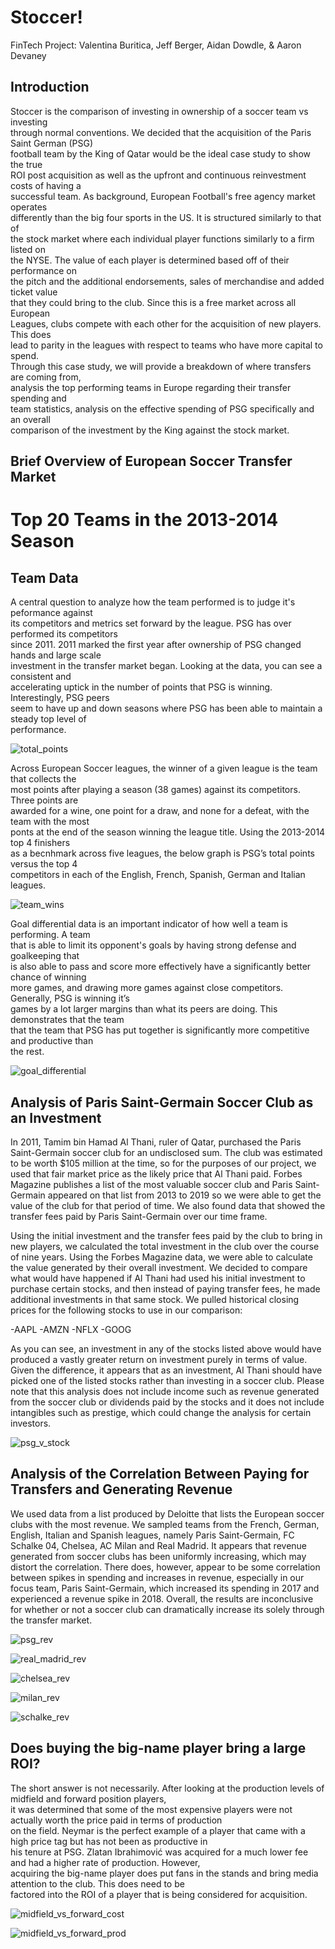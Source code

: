 # Stoccer!
FinTech Project: Valentina Buritica, Jeff Berger, Aidan Dowdle, &amp; Aaron Devaney<br>

## Introduction 

Stoccer is the comparison of investing in ownership of a soccer team vs investing<br>
through normal conventions. We decided that the acquisition of the Paris Saint German (PSG)<br>
football team by the King of Qatar would be the ideal case study to show the true<br>
ROI post acquisition as well as the upfront and continuous reinvestment costs of having a<br>
successful team. As background, European Football's free agency market operates<br>
differently than the big four sports in the US. It is structured similarly to that of<br>
the stock market where each individual player functions similarly to a firm listed on<br>
the NYSE. The value of each player is determined based off of their performance on<br>
the pitch and the additional endorsements, sales of merchandise and added ticket value<br>
that they could bring to the club. Since this is a free market across all European<br>
Leagues, clubs compete with each other for the acquisition of new players. This does<br>
lead to parity in the leagues with respect to teams who have more capital to spend.<br>
Through this case study, we will provide a breakdown of where transfers are coming from,<br>
analysis the top performing teams in Europe regarding their transfer spending and<br>
team statistics, analysis on the effective spending of PSG specifically and an overall<br>
comparison of the investment by the King against the stock market.

## Brief Overview of European Soccer Transfer Market 
# Top 20 Teams in the 2013-2014 Season 



##  Team Data 
A central question to analyze how the team performed is to judge it's peformance against<br>
its competitors and metrics set forward by the league.  PSG has over performed its competitors<br> 
since 2011. 2011 marked the first year after ownership of PSG changed hands and large scale<br> 
investment in the transfer market began.  Looking at the data, you can see a consistent and<br> 
accelerating uptick in the number of points that PSG is winning.  Interestingly, PSG peers<br> 
seem to have up and down seasons where PSG has been able to maintain a steady top level of<br> 
performance.<br>

![total_points](https://github.com/dowdlea86/project_one_submission/blob/main/png_file/total_points.png)

Across European Soccer leagues, the winner of a given league is the team that collects the<br>
most points after playing a season (38 games) against its competitors. Three points are<br> 
awarded for a wine, one point for a draw, and none for a defeat, with the team with the most<br>
ponts at the end of the season winning the league title. Using the 2013-2014 top 4 finishers<br>
as a becnhmark across five leagues, the below graph is PSG’s total points versus the top 4<br> 
competitors in each of the English, French, Spanish, German and Italian leagues.<br>

![team_wins](https://github.com/dowdlea86/project_one_submission/blob/main/png_file/team_wins.png)


Goal differential data is an important indicator of how well a team is performing. A team<br> 
that is able to limit its opponent's goals by having strong defense and goalkeeping that<br> 
is also able to pass and score more effectively have a significantly better chance of winning<br>
more games, and drawing more games against close competitors. Generally, PSG is winning it’s<br>
games by a lot larger margins than what its peers are doing. This demonstrates that the team<br> 
that the team that PSG has put together is significantly more competitive and productive than<br> 
the rest.<br>

![goal_differential](https://github.com/dowdlea86/project_one_submission/blob/main/png_file/goal_differential.png)

## Analysis of Paris Saint-Germain Soccer Club as an Investment
In 2011, Tamim bin Hamad Al Thani, ruler of Qatar, purchased the Paris Saint-Germain soccer club for an undisclosed sum. The club was estimated to be worth $105 million at the time, so for the purposes of our project, we used that fair market price as the likely price that Al Thani paid.  Forbes Magazine publishes a list of the most valuable soccer club and Paris Saint-Germain appeared on that list from 2013 to 2019 so we were able to get the value of the club for that period of time. We also found data that showed the transfer fees paid by Paris Saint-Germain over our time frame.

Using the initial investment and the transfer fees paid by the club to bring in new players, we calculated the total investment in the club over the course of nine years. Using the Forbes Magazine data, we were able to calculate the value generated by their overall investment. We decided to compare what would have happened if Al Thani had used his initial investment to purchase certain stocks, and then instead of paying transfer fees, he made additional investments in that same stock. We pulled historical closing prices for the following stocks to use in our comparison:

 -AAPL
 -AMZN
 -NFLX
 -GOOG

 As you can see, an investment in any of the stocks listed above would have produced a vastly greater return on investment purely in terms of value. Given the difference, it appears that as an investment, Al Thani should have picked one of the listed stocks rather than investing in a soccer club. Please note that this analysis does not include income such as revenue generated from the soccer club or dividends paid by the stocks and it does not include intangibles such as prestige, which could change the analysis for certain investors. 

 ![psg_v_stock](https://github.com/dowdlea86/project_one_submission/blob/main/png_file/psg_v_stock.png)

## Analysis of the Correlation Between Paying for Transfers and Generating Revenue
We used data from a list produced by Deloitte that lists the European soccer clubs with the most revenue. We sampled teams from the French, German, English, Italian and Spanish leagues, namely Paris Saint-Germain, FC Schalke 04, Chelsea, AC Milan and Real Madrid. It appears that revenue generated from soccer clubs has been uniformly increasing, which may distort the correlation. There does, however, appear to be some correlation between spikes in spending and increases in revenue, especially in our focus team, Paris Saint-Germain, which increased its spending in 2017 and experienced a revenue spike in 2018. Overall, the results are inconclusive for whether or not a soccer club can dramatically increase its solely through the transfer market.

![psg_rev](https://github.com/dowdlea86/project_one_submission/blob/main/png_file/psg_rev.png)

![real_madrid_rev](https://github.com/dowdlea86/project_one_submission/blob/main/png_file/real_madrid_rev.png)

![chelsea_rev](https://github.com/dowdlea86/project_one_submission/blob/main/png_file/chelsea_rev.png)

![milan_rev](https://github.com/dowdlea86/project_one_submission/blob/main/png_file/milan_rev.png)

![schalke_rev](https://github.com/dowdlea86/project_one_submission/blob/main/png_file/schalke_rev.png)


## Does buying the big-name player bring a large ROI?

The short answer is not necessarily. After looking at the production levels of midfield and forward position players,<br>
it was determined that some of the most expensive players were not actually worth the price paid in terms of production<br>
on the field. Neymar is the perfect example of a player that came with a high price tag but has not been as productive in<br>
his tenure at PSG. Zlatan Ibrahimović was acquired for a much lower fee and had a higher rate of production. However,<br>
acquiring the big-name player does put fans in the stands and bring media attention to the club. This does need to be<br>
factored into the ROI of a player that is being considered for acquisition. 

![midfield_vs_forward_cost](https://github.com/dowdlea86/project_one_submission/blob/main/png_file/midfield_vs_forward_cost.png)

![midfield_vs_forward_prod](https://github.com/dowdlea86/project_one_submission/blob/main/png_file/midfield_vs_forward_prod.png)




